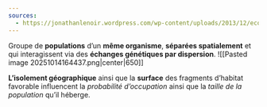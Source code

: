 ```yaml
---
sources:
  - https://jonathanlenoir.wordpress.com/wp-content/uploads/2013/12/ecologie-du-paysage.pdf
---
```

Groupe de **populations** d’un **même organisme**, **séparées spatialement** et qui interagissent via des **échanges génétiques par dispersion**.
![[Pasted image 20251014164437.png|center|650]]

**L’isolement géographique** ainsi que la **surface** des fragments d’habitat favorable influencent la *probabilité d’occupation* ainsi que la *taille de la population* qu’il héberge.